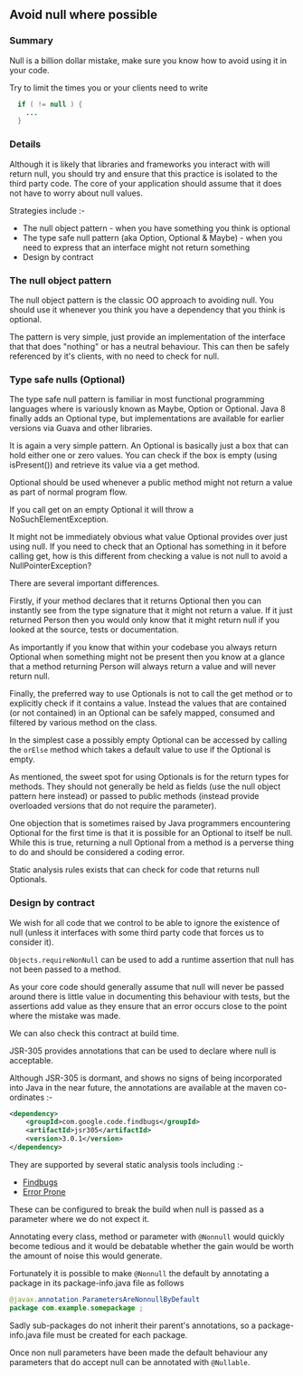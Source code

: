 ## Avoid null where possible

### Summary

Null is a billion dollar mistake, make sure you know how to avoid using it in your code.

Try to limit the times you or your clients need to write

```java
  if ( != null ) {
    ...
  }
```
### Details

Although it is likely that libraries and frameworks you interact with will return null, you should try and ensure that this practice is isolated to the third party code. The core of your application should assume that it does not have to worry about null values. 

Strategies include :-

* The null object pattern - when you have something you think is optional
* The type safe null pattern (aka Option, Optional & Maybe) - when you need to express that an interface might not return something
* Design by contract

### The null object pattern

The null object pattern is the classic OO approach to avoiding null. You should use it whenever you think you have a dependency that you think is optional.

The pattern is very simple, just provide an implementation of the interface that that does "nothing" or has a neutral behaviour. This can then be safely referenced by it's clients, with no need to check for null.

### Type safe nulls (Optional)

The type safe null pattern is familiar in most functional programming languages where is variously known as Maybe, Option or Optional. Java 8 finally adds an Optional type, but implementations are available for earlier versions via Guava and other libraries.

It is again a very simple pattern. An Optional is basically just a box that can hold either one or zero values. You can check if the box is empty (using isPresent()) and retrieve its value via a get method.

Optional should be used whenever a public method might not return a value as part of normal program flow.

If you call get on an empty Optional it will throw a NoSuchElementException.

It might not be immediately obvious what value Optional provides over just using null. If you need to check that an Optional has something in it before calling get, how is this different from checking a value is not null to avoid a NullPointerException?

There are several important differences.

Firstly, if your method declares that it returns Optional<Person> then you can instantly see from the type signature that it might not return a value. If it just returned Person then you would only know that it might return null if you looked at the source, tests or documentation.

As importantly if you know that within your codebase you always return Optional when something might not be present then you know at a glance that a method returning Person will always return a value and will never return null.

Finally, the preferred way to use Optionals is not to call the get method or  to explicitly check if it contains a value. Instead the values that are contained (or not contained) in an Optional can be safely  mapped, consumed and filtered by various method on the class.

In the simplest case a possibly empty Optional can be accessed by calling the `orElse` method which takes a default value to use if the Optional is empty.

As mentioned, the sweet spot for using Optionals is for the return types for methods. They should not generally be held as fields (use the null object pattern here instead) or passed to public methods (instead provide overloaded versions that do not require the parameter).

One objection that is sometimes raised by Java programmers encountering Optional for the first time is that it is possible for an Optional to itself be null. While this is true, returning a null Optional from a method is a perverse thing to do and should be considered a coding error.

Static analysis rules exists that can check for code that returns null Optionals.

### Design by contract

We wish for all code that we control to be able to ignore the existence of null (unless it interfaces with some third party code that forces us to consider it). 

`Objects.requireNonNull` can be used to add a runtime assertion that null has not been passed to a method.

As your core code should generally assume that null will never be passed around there is little value in documenting this behaviour with tests, but the assertions add value as they ensure that an error occurs close to the point where the mistake was made.

We can also check this contract at build time.

JSR-305 provides annotations that can be used to declare where null is acceptable. 

Although JSR-305 is dormant, and shows no signs of being incorporated into Java in the near future, the annotations are available at the maven co-ordinates :-

```xml
<dependency>
    <groupId>com.google.code.findbugs</groupId>
    <artifactId>jsr305</artifactId>
    <version>3.0.1</version>
</dependency>
```

They are supported by several static analysis tools including :-

* [Findbugs](http://findbugs.sourceforge.net/)
* [Error Prone](http://errorprone.info/)

These can be configured to break the build when null is passed as a parameter where we do not expect it.

Annotating every class, method or parameter with `@Nonnull` would quickly become tedious and it would be debatable whether the gain would be worth the amount of noise this would generate.

Fortunately it is possible to make `@Nonnull` the default by annotating a package in its package-info.java file as follows

```java
@javax.annotation.ParametersAreNonnullByDefault
package com.example.somepackage ;
```

Sadly sub-packages do not inherit their parent's annotations, so a package-info.java file must be created for each package.

Once non null parameters have been made the default behaviour any parameters that do accept null can be annotated with `@Nullable`.

